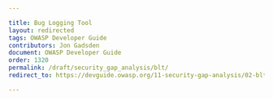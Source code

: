 ```yaml
---

title: Bug Logging Tool
layout: redirected
tags: OWASP Developer Guide
contributors: Jon Gadsden
document: OWASP Developer Guide
order: 1320
permalink: /draft/security_gap_analysis/blt/
redirect_to: https://devguide.owasp.org/11-security-gap-analysis/02-blt/

---
```

